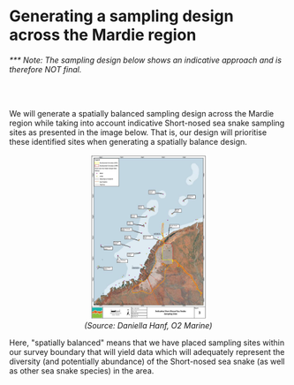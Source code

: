 # Generating a sampling design across the Mardie region
###### <i>*** Note: The sampling design below shows an indicative approach and is therefore NOT final.</i>

<br>

We will generate a spatially balanced sampling design across the Mardie region while taking into account indicative Short-nosed sea snake sampling sites as presented in the image below. That is, our design will prioritise these identified sites when generating a spatially balance design. 


<figure align = "center">
<img src="https://github.com/grcvhon/bci-minerals/blob/main/image.png", width = 50%, height = 50%>
<div align = "center"><figcaption><i>(Source: Daniella Hanf, O2 Marine)</i></figcaption></div>
</figure>


Here, "spatially balanced" means that we have placed sampling sites within our survey boundary that will yield data which will adequately represent the diversity (and potentially abundance) of the Short-nosed sea snake (as well as other sea snake species) in the area.



